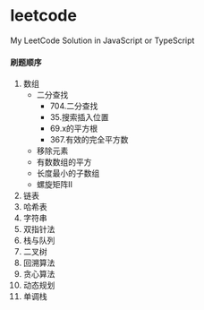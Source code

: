 # leetcode
My LeetCode Solution in JavaScript or  TypeScript

#### 刷题顺序
1. 数组
   - 二分查找
     - 704.二分查找
     - 35.搜索插入位置
     - 69.x的平方根
     - 367.有效的完全平方数
   - 移除元素
   - 有数数组的平方
   - 长度最小的子数组
   - 螺旋矩阵II
2. 链表
3. 哈希表
4. 字符串
5. 双指针法
6. 栈与队列
7. 二叉树
8. 回溯算法
9.  贪心算法
10. 动态规划
11. 单调栈

